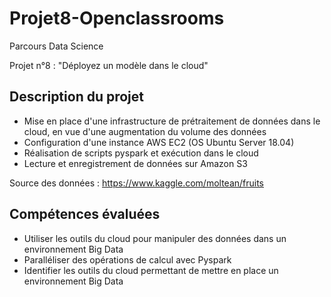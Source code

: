 # Projet8-Openclassrooms
Parcours Data Science

Projet n°8 : "Déployez un modèle dans le cloud"

## Description du projet
* Mise en place d'une infrastructure de prétraitement de données dans le cloud, en vue d'une augmentation du volume des données
* Configuration d'une instance AWS EC2 (OS Ubuntu Server 18.04)
* Réalisation de scripts pyspark et exécution dans le cloud
* Lecture et enregistrement de données sur Amazon S3

Source des données : https://www.kaggle.com/moltean/fruits

## Compétences évaluées
* Utiliser les outils du cloud pour manipuler des données dans un environnement Big Data
* Paralléliser des opérations de calcul avec Pyspark
* Identifier les outils du cloud permettant de mettre en place un environnement Big Data

